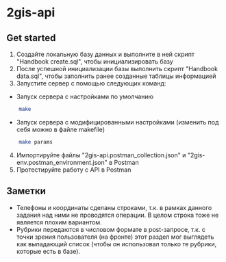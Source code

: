 # 2gis-api

## Get started

1. Создайте локальную базу данных и выполните в ней скрипт "Handbook create.sql", чтобы инициализировать базу
2. После успешной инициализации базы выполнить скрипт "Handbook data.sql", чтобы заполнить ранее созданные таблицы информацией
3. Запустите сервер с помощью следующих команд:
- Запуск сервера с настройками по умолчанию
```bash
    make
  ```
- Запуск сервера с модифицированными настройками (изменить под себя можно в файле makefile)
```bash
    make params
  ```
4. Импортируйте файлы "2gis-api.postman_collection.json" и "2gis-env.postman_environment.json" в Postman
5. Протестируйте работу с API в Postman

## Заметки
 - Телефоны и координаты сделаны строками, т.к. в рамках данного задания над ними не проводятся операции. В целом строка тоже не является плохим вариантом.
 - Рубрики передаются в числовом формате в post-запросе, т.к. с точки зрения пользователя (на фронте) этот раздел мог выглядеть как выпадающий список (чтобы он использовал только те рубрики, которые есть в базе).
